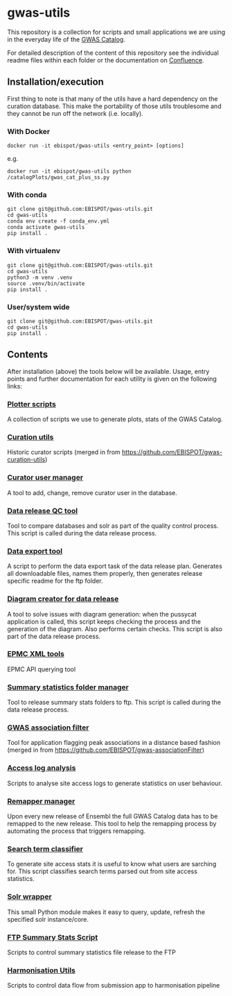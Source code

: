 # gwas-utils

This repository is a collection for scripts and small applications we are using in the everyday life of the [GWAS Catalog](http://www.ebi.ac.uk/gwas).

For detailed description of the content of this repository see the individual readme files within each folder or the documentation on [Confluence](https://www.ebi.ac.uk/seqdb/confluence/display/GOCI/GWAS+Catalog+tools+and+scripts). 

## Installation/execution

First thing to note is that many of the utils have a hard dependency on the curation database. This make the portability of those utils troublesome and they cannot be run off the network (i.e. locally).  

### With Docker
```
docker run -it ebispot/gwas-utils <entry_point> [options]
```
e.g.
```
docker run -it ebispot/gwas-utils python /catalogPlots/gwas_cat_plus_ss.py
```

### With conda
```
git clone git@github.com:EBISPOT/gwas-utils.git
cd gwas-utils
conda env create -f conda_env.yml
conda activate gwas-utils
pip install .
```

### With virtualenv
```
git clone git@github.com:EBISPOT/gwas-utils.git
cd gwas-utils
python3 -m venv .venv
source .venv/bin/activate
pip install .
```

### User/system wide
```
git clone git@github.com:EBISPOT/gwas-utils.git
cd gwas-utils
pip install .
```


## Contents

After installation (above) the tools below will be available. Usage, entry points and further documentation for each utility is given on the following links: 

### [Plotter scripts](https://github.com/EBISPOT/gwas-utils/tree/master/catalogPlots)

A collection of scripts we use to generate plots, stats of the GWAS Catalog.

### [Curation utils](https://github.com/EBISPOT/gwas-utils/tree/master/curationUtils)

Historic curator scripts (merged in from https://github.com/EBISPOT/gwas-curation-utils)

### [Curator user manager](https://github.com/EBISPOT/gwas-utils/tree/master/curatorUserManager)

A tool to add, change, remove curator user in the database.

### [Data release QC tool](https://github.com/EBISPOT/gwas-utils/tree/master/dataReleaseQC)

Tool to compare databases and solr as part of the quality control process. This script is called during the data release process.

### [Data export tool](https://github.com/EBISPOT/gwas-utils/tree/master/data_export)

A script to perform the data export task of the data release plan. Generates all downloadable files, names them properly, then generates release specific readme for the ftp folder.

### [Diagram creator for data release](https://github.com/EBISPOT/gwas-utils/tree/master/diagramCreator)

A tool to solve issues with diagram generation: when the pussycat application is called, this script keeps checking the process and the generation of the diagram. Also performs certain checks. This script is also part of the data release process.

### [EPMC XML tools](https://github.com/EBISPOT/gwas-utils/tree/master/epmcXMLTools)

EPMC API querying tool

### [Summary statistics folder manager](https://github.com/EBISPOT/gwas-utils/tree/master/ftpSummaryStatsScript)

Tool to release summary stats folders to ftp. This script is called during the data release process.

### [GWAS association filter](https://github.com/EBISPOT/gwas-utils/tree/master/gwasAssociationFilter)

Tool for application flagging peak associations in a distance based fashion (merged in from https://github.com/EBISPOT/gwas-associationFilter)

### [Access log analysis](https://github.com/EBISPOT/gwas-utils/tree/master/log-analysis)

Scripts to analyse site access logs to generate statistics on user behaviour. 

### [Remapper manager](https://github.com/EBISPOT/gwas-utils/tree/master/remapper_manager)

Upon every new release of Ensembl the full GWAS Catalog data has to be remapped to the new release. This tool to help the remapping process by automating the process that triggers remapping. 

### [Search term classifier](https://github.com/EBISPOT/gwas-utils/tree/master/search_term_classifier)

To generate site access stats it is useful to know what users are sarching for. This script classifies search terms parsed out from site access statistics.

### [Solr wrapper](https://github.com/EBISPOT/gwas-utils/tree/master/solrWrapper)

This small Python module makes it easy to query, update, refresh the specified solr instance/core. 

### [FTP Summary Stats Script](https://github.com/EBISPOT/gwas-utils/tree/master/ftpSummaryStatsScript)

Scripts to control summary statistics file release to the FTP

### [Harmonisation Utils](https://github.com/EBISPOT/gwas-utils/tree/master/harmonisationUtils)

Scripts to control data flow from submission app to harmonisation pipeline
